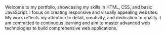 Welcome to my portfolio, showcasing my skills in HTML, CSS, and basic JavaScript. I focus on creating responsive and visually appealing websites. My work reflects my attention to detail, creativity, and dedication to quality. I am committed to continuous learning and aim to master advanced web technologies to build comprehensive web applications.







